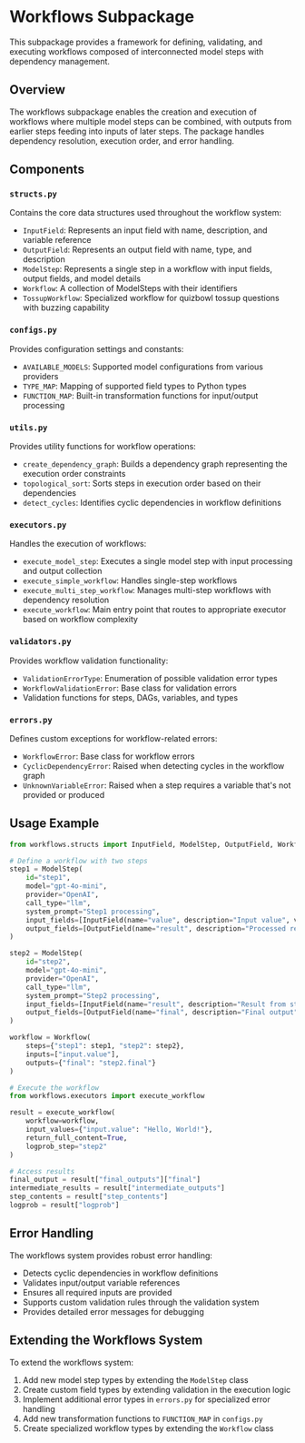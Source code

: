 # Workflows Subpackage

This subpackage provides a framework for defining, validating, and executing workflows composed of interconnected model steps with dependency management.

## Overview

The workflows subpackage enables the creation and execution of workflows where multiple model steps can be combined, with outputs from earlier steps feeding into inputs of later steps. The package handles dependency resolution, execution order, and error handling.

## Components

### `structs.py`

Contains the core data structures used throughout the workflow system:

- `InputField`: Represents an input field with name, description, and variable reference
- `OutputField`: Represents an output field with name, type, and description
- `ModelStep`: Represents a single step in a workflow with input fields, output fields, and model details
- `Workflow`: A collection of ModelSteps with their identifiers
- `TossupWorkflow`: Specialized workflow for quizbowl tossup questions with buzzing capability

### `configs.py`

Provides configuration settings and constants:

- `AVAILABLE_MODELS`: Supported model configurations from various providers
- `TYPE_MAP`: Mapping of supported field types to Python types
- `FUNCTION_MAP`: Built-in transformation functions for input/output processing

### `utils.py`

Provides utility functions for workflow operations:

- `create_dependency_graph`: Builds a dependency graph representing the execution order constraints
- `topological_sort`: Sorts steps in execution order based on their dependencies
- `detect_cycles`: Identifies cyclic dependencies in workflow definitions

### `executors.py`

Handles the execution of workflows:

- `execute_model_step`: Executes a single model step with input processing and output collection
- `execute_simple_workflow`: Handles single-step workflows
- `execute_multi_step_workflow`: Manages multi-step workflows with dependency resolution
- `execute_workflow`: Main entry point that routes to appropriate executor based on workflow complexity

### `validators.py`

Provides workflow validation functionality:

- `ValidationErrorType`: Enumeration of possible validation error types
- `WorkflowValidationError`: Base class for validation errors
- Validation functions for steps, DAGs, variables, and types

### `errors.py`

Defines custom exceptions for workflow-related errors:

- `WorkflowError`: Base class for workflow errors
- `CyclicDependencyError`: Raised when detecting cycles in the workflow graph
- `UnknownVariableError`: Raised when a step requires a variable that's not provided or produced

## Usage Example

```python
from workflows.structs import InputField, ModelStep, OutputField, Workflow

# Define a workflow with two steps
step1 = ModelStep(
    id="step1",
    model="gpt-4o-mini",
    provider="OpenAI",
    call_type="llm",
    system_prompt="Step1 processing",
    input_fields=[InputField(name="value", description="Input value", variable="input.value")],
    output_fields=[OutputField(name="result", description="Processed result", type="str", func="upper")],
)

step2 = ModelStep(
    id="step2",
    model="gpt-4o-mini",
    provider="OpenAI",
    call_type="llm",
    system_prompt="Step2 processing",
    input_fields=[InputField(name="result", description="Result from step1", variable="step1.result")],
    output_fields=[OutputField(name="final", description="Final output", type="str", func="lower")],
)

workflow = Workflow(
    steps={"step1": step1, "step2": step2},
    inputs=["input.value"],
    outputs={"final": "step2.final"}
)

# Execute the workflow
from workflows.executors import execute_workflow

result = execute_workflow(
    workflow=workflow,
    input_values={"input.value": "Hello, World!"},
    return_full_content=True,
    logprob_step="step2"
)

# Access results
final_output = result["final_outputs"]["final"]
intermediate_results = result["intermediate_outputs"]
step_contents = result["step_contents"]
logprob = result["logprob"]
```

## Error Handling

The workflows system provides robust error handling:

- Detects cyclic dependencies in workflow definitions
- Validates input/output variable references
- Ensures all required inputs are provided
- Supports custom validation rules through the validation system
- Provides detailed error messages for debugging

## Extending the Workflows System

To extend the workflows system:

1. Add new model step types by extending the `ModelStep` class
2. Create custom field types by extending validation in the execution logic
3. Implement additional error types in `errors.py` for specialized error handling
4. Add new transformation functions to `FUNCTION_MAP` in `configs.py`
5. Create specialized workflow types by extending the `Workflow` class 